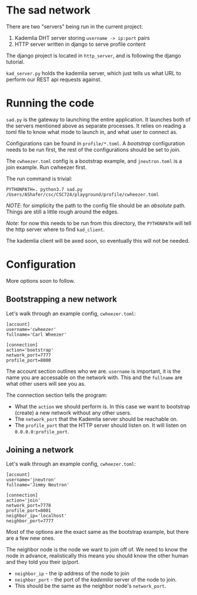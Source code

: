 # The sad network

There are two "servers" being run in the current project:
1. Kademlia DHT server storing `username -> ip:port` pairs
2. HTTP server written in django to serve profile content

The django project is located in `http_server`, and is following the
django tutorial.

`kad_server.py` holds the kademlia server, which just tells us what
URL to perform our REST api requests against.

# Running the code

`sad.py` is the gateway to launching the entire application. It
launches both of the servers mentioned above as separate processes. It
relies on reading a toml file to know what mode to launch in, and what
user to connect as.

Configurations can be found in `profile/*.toml`. A *bootstrap*
configuration needs to be run first, the rest of the configurations
should be set to *join*.

The `cwheezer.toml` config is a bootstrap example, and `jneutron.toml`
is a join example. Run cwheezer first.

The run command is trivial:
```
PYTHONPATH=. python3.7 sad.py /Users/AShafer/csc/CSC724/playground/profile/cwheezer.toml
```

*NOTE*: for simplicity the path to the config file should be an
 *absolute* path. Things are still a little rough around the edges.

*Note*: for now this needs to be run from this directory, the
 `PYTHONPATH` will tell the http server where to find `kad_client`.

The kademlia client will be axed soon, so eventually this will not be
needed.

# Configuration

More options soon to follow.

## Bootstrapping a new network
Let's walk through an example config, `cwheezer.toml`:

```
[account]
username='cwheezer'
fullname='Carl Wheezer'

[connection]
action='bootstrap'
network_port=7777
profile_port=8000
```

The account section outlines who we are. `username` is important, it
is the name you are accessable on the network with. This and the
`fullname` are what other users will see you as.

The connection section tells the program:
* What the `action` we should perform is. In this case we want to
bootstrap (create) a new network without any other users.
* The `network_port` that the Kademlia server should be reachable on.
* The `profile_port` that the HTTP server should listen on. It will
listen on `0.0.0.0:profile_port`.

## Joining a network
Let's walk through an example config, `cwheezer.toml`:

```
[account]
username='jneutron'
fullname='Jimmy Neutron'

[connection]
action='join'
network_port=7778
profile_port=8001
neighbor_ip='localhost'
neighbor_port=7777
```

Most of the options are the exact same as the bootstrap example, but
there are a few new ones.

The neighbor node is the node we want to join off of. We need to know
the node in advance, realistically this means you should know the
other human and they told you their ip/port.
* `neighbor_ip` - the ip address of the node to join
* `neighbor_port` - the port of the *kademlia* server of the node to
join.
 * This should be the same as the neighbor node's `network_port`.